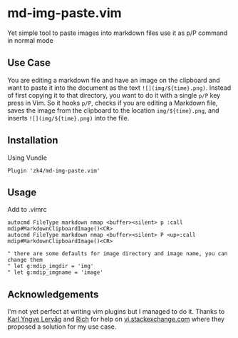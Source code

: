 # md-img-paste.vim
Yet simple tool to paste images into markdown files
use it as p/P command in normal mode

## Use Case
You are editing a markdown file and have an image on the clipboard and want to paste it into the document as the text `![](img/${time}.png)`. Instead of first copying it to that directory, you want to do it with a single `p/P` key press in Vim. So it hooks `p/P`, checks if you are editing a Markdown file, saves the image from the clipboard to the location  `img/${time}.png`, and inserts `![](img/${time}.png)` into the file.

## Installation

Using Vundle
```
Plugin 'zk4/md-img-paste.vim'
```

## Usage
Add to .vimrc
```
autocmd FileType markdown nmap <buffer><silent> p :call mdip#MarkdownClipboardImage()<CR>
autocmd FileType markdown nmap <buffer><silent> P <up>:call mdip#MarkdownClipboardImage()<CR>

" there are some defaults for image directory and image name, you can change them
" let g:mdip_imgdir = 'img'
" let g:mdip_imgname = 'image'
```

## Acknowledgements
I'm not yet perfect at writing vim plugins but I managed to do it. Thanks to [Karl Yngve Lervåg](https://vi.stackexchange.com/users/21/karl-yngve-lerv%C3%A5g) and [Rich](https://vi.stackexchange.com/users/343/rich) for help on [vi.stackexchange.com](https://vi.stackexchange.com/questions/14114/paste-link-to-image-in-clipboard-when-editing-markdown) where they proposed a solution for my use case.

